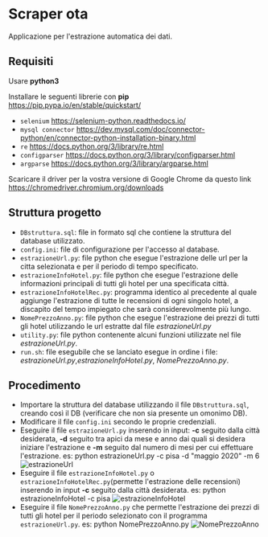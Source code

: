 # Scraper ota
Applicazione per l'estrazione automatica dei dati.
## Requisiti
Usare **python3**

Installare le seguenti librerie con **pip** https://pip.pypa.io/en/stable/quickstart/

- `selenium` https://selenium-python.readthedocs.io/
- `mysql connector` https://dev.mysql.com/doc/connector-python/en/connector-python-installation-binary.html
- `re` https://docs.python.org/3/library/re.html
- `configparser` https://docs.python.org/3/library/configparser.html
- `argparse` https://docs.python.org/3/library/argparse.html

Scaricare il driver per la vostra versione di Google Chrome da questo link https://chromedriver.chromium.org/downloads

## Struttura progetto
- `DBstruttura.sql`: file in formato sql che contiene la struttura del database utilizzato.
- `config.ini`: file di configurazione per l'accesso al database.
- `estrazioneUrl.py`: file python che esegue l'estrazione delle url per la citta selezionata e per il periodo di tempo specificato.
- `estrazioneInfoHotel.py`: file python che esegue l'estrazione delle informazioni principali di tutti gli hotel per una specificata città.
- `estrazioneInfoHotelRec.py`: programma identico al precedente al quale aggiunge l'estrazione di tutte le recensioni di ogni singolo hotel, a discapito del tempo impiegato che sarà considerevolmente più lungo.
- `NomePrezzoAnno.py`: file python che esegue l'estrazione dei prezzi di tutti gli hotel utilizzando le url estratte dal file *estrazioneUrl.py*
- `utility.py`: file python contenente alcuni funzioni utilizzate nel file *estrazioneUrl.py*.
- `run.sh`: file esegubile che se lanciato esegue in ordine i file: *estrazioneUrl.py*,*estrazioneInfoHotel.py*, *NomePrezzoAnno.py*.
## Procedimento
- Importare la struttura del database utilizzando il file `DBstruttura.sql`, creando così il DB (verificare che non sia presente un omonimo DB).
- Modificare il file `config.ini` secondo le proprie credenziali.
- Eseguire il file `estrazioneUrl.py` inserendo in input: **-c** seguito dalla città desiderata, **-d** seguito tra apici da mese e anno dai quali si desidera iniziare l'estrazione e **-m** seguito dal numero di mesi per cui effettuare l'estrazione.
es: python estrazioneUrl.py -c pisa -d "maggio 2020" -m 6![estrazioneUrl](https://user-images.githubusercontent.com/51764993/76440538-47eef480-63be-11ea-9766-8862608a9321.png)
- Eseguire il file `estrazioneInfoHotel.py` o `estrazioneInfoHotelRec.py`(permette l'estrazione delle recensioni) inserendo in input **-c** seguito dalla città desiderata.
es: python estrazioneInfoHotel -c pisa
![estrazioneInfoHotel](https://user-images.githubusercontent.com/51764993/76440765-a4eaaa80-63be-11ea-8a33-f97a74a7fbfd.png)
- Eseguire il file `NomePrezzoAnno.py` che permette l'estrazione dei prezzi di tutti gli hotel per il periodo selezionato con il programma `estrazioneUrl.py`.
es: python NomePrezzoAnno.py
![NomePrezzoAnno](https://user-images.githubusercontent.com/51764993/76440840-bb910180-63be-11ea-9854-2e441c38939e.png)
